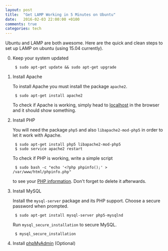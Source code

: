 ```yaml
---
layout: post
title:  "Get LAMP Working in 5 Minutes on Ubuntu"
date:   2016-02-03 22:00:00 +0100
comments: true
categories: tech
---
```


Ubuntu and LAMP are both awesome. Here are the quick and clean steps to set up LAMP on ubuntu (using 15.04 currently).

0. Keep your system updated

        $ sudo apt-get update && sudo apt-get upgrade

1. Install Apache
    
   To install Apache you must install the package `apache2`.

        $ sudo apt-get install apache2

   To check if Apache is working, simply head to [localhost](http://localhost/) in the browser and it should show something.

2. Install PHP

   You will need the package `php5` and also `libapache2-mod-php5` in order to let it work with Apache.

        $ sudo apt-get install php5 libapache2-mod-php5
        $ sudo service apache2 restart

   To check if PHP is working, write a simple script
    
        $ sudo bash -c "echo '<?php phpinfo();' > /var/www/html/phpinfo.php"

   to see your [PHP information](http://localhost/phpinfo.php). Don't forget to delete it afterwards.

3. Install MySQL

   Install the `mysql-server` package and its PHP support. Choose a secure password when prompted.

        $ sudo apt-get install mysql-server php5-mysqlnd
    
   Run `mysql_secure_installation` to secure MySQL.
        
        $ mysql_secure_installation

4. Install [phpMyAdmin](https://www.phpmyadmin.net/downloads/) (Optional)

